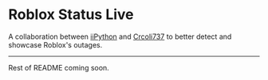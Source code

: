 # Roblox Status Live

A collaboration between [iiPython](https://github.com/ii-Python) and [Crcoli737](https://github.com/Crcoli7307) to better detect and showcase Roblox's outages.

---

Rest of README coming soon.
